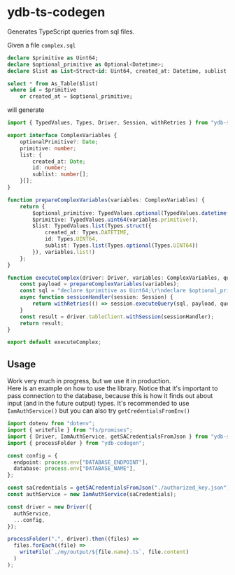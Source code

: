 # ydb-ts-codegen
Generates TypeScript queries from sql files.


Given a file `complex.sql`
```sql
declare $primitive as Uint64;
declare $optional_primitive as Optional<Datetime>;
declare $list as List<Struct<id: Uint64, created_at: Datetime, sublist: List<Optional<Uint64>>>>;

select * from As_Table($list)
 where id = $primitive
    or created_at = $optional_primitive;
```

will generate 
```typescript
import { TypedValues, Types, Driver, Session, withRetries } from "ydb-sdk";

export interface ComplexVariables {
    optionalPrimitive?: Date;
    primitive: number;
    list: {
        created_at: Date;
        id: number;
        sublist: number[];
    }[];
}

function prepareComplexVariables(variables: ComplexVariables) {
    return {
        $optional_primitive: TypedValues.optional(TypedValues.datetime(variables.optionalPrimitive!)),
        $primitive: TypedValues.uint64(variables.primitive!),
        $list: TypedValues.list(Types.struct({
            created_at: Types.DATETIME,
            id: Types.UINT64,
            sublist: Types.list(Types.optional(Types.UINT64))
        }), variables.list!)
    };
}

function executeComplex(driver: Driver, variables: ComplexVariables, queryOptions?: Parameters<Session["executeQuery"]>[2]) {
    const payload = prepareComplexVariables(variables);
    const sql = "declare $primitive as Uint64;\r\ndeclare $optional_primitive as Optional<Datetime>;\r\ndeclare $list as List<Struct<id: Uint64, created_at: Datetime, sublist: List<Optional<Uint64>>>>;\r\n\r\nselect * from As_Table($list)\r\n where id = $primitive\r\n    or created_at = $optional_primitive;";
    async function sessionHandler(session: Session) {
        return withRetries(() => session.executeQuery(sql, payload, queryOptions));
    }
    const result = driver.tableClient.withSession(sessionHandler);
    return result;
}

export default executeComplex;
```

## Usage
Work very much in progress, but we use it in production. \
Here is an example on how to use the library. Notice that it's important to pass connection to the database, because this is how it finds out about input (and in the future output) types. It's recommended to use `IamAuthService()` but you can also try `getCredentialsFromEnv()`
```typescript
import dotenv from "dotenv";
import { writeFile } from "fs/promises";
import { Driver, IamAuthService, getSACredentialsFromJson } from "ydb-sdk";
import { processFolder } from "ydb-codegen";

const config = {
  endpoint: process.env["DATABASE_ENDPOINT"],
  database: process.env["DATABASE_NAME"],
};

const saCredentials = getSACredentialsFromJson("./authorized_key.json");
const authService = new IamAuthService(saCredentials);

const driver = new Driver({
  authService,
  ...config,
});

processFolder(".", driver).then((files) =>
  files.forEach((file) =>
    writeFile(`./my/output/${file.name}.ts`, file.content)
  )
);
```